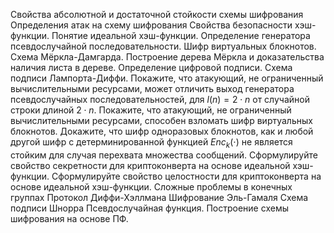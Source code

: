 Свойства абсолютной и достаточной стойкости схемы шифрования
Определения атак на схему шифрования
Свойства безопасности хэш-функции. Понятие идеальной хэш-функции.
Определение генератора псевдослучайной последовательности. Шифр виртуальных блокнотов.
Схема Мёркла-Дамгарда.
Построение дерева Мёркла и доказательства наличия листа в дереве.
Определение цифровой подписи. Схема подписи Лампорта-Диффи.
Покажите, что атакующий, не ограниченный вычислительными ресурсами, может отличить выход генератора псевдослучайных последовательностей, для $l(n) = 2 \cdot n$ от случайной строки длиной $2 \cdot n$.
Покажите, что атакующий, не ограниченный вычислительными ресурсами, способен взломать шифр виртуальных блокнотов.
Докажите, что шифр одноразовых блокнотов, как и любой другой шифр с детерминированной функцией $Enc_k(\cdot)$ не является стойким для случая перехвата множества сообщений.
Сформулируйте свойство секретности для криптоконверта на основе идеальной хэш-функции.
Сформулируйте свойство целостности для криптоконверта на основе идеальной хэш-функции.
Сложные проблемы в конечных группах
Протокол Диффи-Хэллмана
Шифрование Эль-Гамаля
Схема подписи Шнорра
Псевдослучайная функция. Построение схемы шифрования на основе ПФ.
